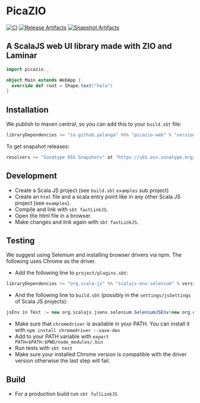 PicaZIO
=======

[![CI][Badge-CI]][Link-CI]
[![Release Artifacts][Badge-SonatypeReleases]][Link-SonatypeReleases]
[![Snapshot Artifacts][Badge-SonatypeSnapshots]][Link-SonatypeSnapshots]

A ScalaJS web UI library made with ZIO and Laminar
--------------------------------------------------

```scala
import picazio._

object Main extends WebApp {
  override def root = Shape.text("hola")
}
```

Installation
------------

We publish to maven central, so you can add this to your `build.sbt` file:

```scala
libraryDependencies += "io.github.palanga" %%% "picazio-web" % "version"
```

To get snapshot releases:

```scala
resolvers += "Sonatype OSS Snapshots" at "https://s01.oss.sonatype.org/content/repositories/snapshots"
```

Development
-----------

* Create a Scala JS project (see `build.sbt` `examples` sub project)
* Create an `html` file and a scala entry point like in any other Scala JS project (see `examples`).
* Compile and link with `sbt fastLinkJS`.
* Open the html file in a browser.
* Make changes and link again with `sbt fastLinkJS`.

Testing
-------

We suggest using Selenium and installing browser drivers via npm. The following uses Chrome as the driver.

* Add the following line to `project/plugins.sbt`:

```scala
libraryDependencies += "org.scala-js" %% "scalajs-env-selenium" % version
```

* And the following line to `build.sbt` (possibly in the `settings/jsSettings` of Scala JS projects):

```scala
jsEnv in Test := new org.scalajs.jsenv.selenium.SeleniumJSEnv(new org.openqa.selenium.chrome.ChromeOptions())
```

* Make sure that `chromedriver` is available in your PATH. You can install it
  with `npm install chromedriver --save-dev`
* Add to your PATH variable with `export PATH=$PATH:$PWD/node_modules/.bin`
* Run tests with `sbt test`
* Make sure your installed Chrome version is compatible with the driver version otherwise the last step will fail.

Build
-----

* For a production build run `sbt fullLinkJS`

[//]: # (links)

[Link-CI]: https://github.com/palanga/picazio/actions/workflows/ci.yml "CI"

[Badge-CI]: https://github.com/palanga/picazio/actions/workflows/ci.yml/badge.svg "CI"

[Link-SonatypeReleases]: https://s01.oss.sonatype.org/content/repositories/releases/io/github/palanga/picazio-core_sjs1_3/ "Sonatype Releases"

[Badge-SonatypeReleases]: https://img.shields.io/nexus/r/https/s01.oss.sonatype.org/io.github.palanga/picazio-core_sjs1_3.svg "Sonatype Releases"

[Link-SonatypeSnapshots]: https://s01.oss.sonatype.org/content/repositories/snapshots/io/github/palanga/picazio-core_sjs1_3/ "Sonatype Snapshots"

[Badge-SonatypeSnapshots]: https://img.shields.io/nexus/s/https/s01.oss.sonatype.org/io.github.palanga/picazio-core_sjs1_3.svg "Sonatype Snapshots"
